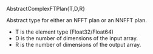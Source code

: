 AbstractComplexFTPlan{T,D,R}

Abstract type for either an NFFT plan or an NNFFT plan.

  * T is the element type (Float32/Float64)
  * D is the number of dimensions of the input array.
  * R is the number of dimensions of the output array.
